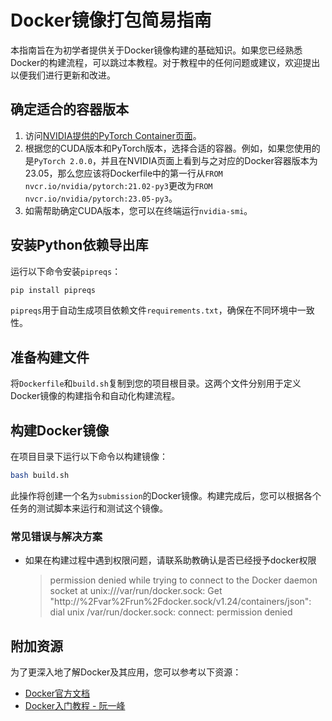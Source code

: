 # Docker镜像打包简易指南

本指南旨在为初学者提供关于Docker镜像构建的基础知识。如果您已经熟悉Docker的构建流程，可以跳过本教程。对于教程中的任何问题或建议，欢迎提出以便我们进行更新和改进。

## 确定适合的容器版本

1. 访问[NVIDIA提供的PyTorch Container页面](https://docs.nvidia.com/deeplearning/frameworks/pytorch-release-notes/rel-23-06.html#rel-23-06)。
2. 根据您的CUDA版本和PyTorch版本，选择合适的容器。例如，如果您使用的是`PyTorch 2.0.0`，并且在NVIDIA页面上看到与之对应的Docker容器版本为23.05，那么您应该将Dockerfile中的第一行从`FROM nvcr.io/nvidia/pytorch:21.02-py3`更改为`FROM nvcr.io/nvidia/pytorch:23.05-py3`。
3. 如需帮助确定CUDA版本，您可以在终端运行`nvidia-smi`。

## 安装Python依赖导出库

运行以下命令安装`pipreqs`：

```bash
pip install pipreqs
```

`pipreqs`用于自动生成项目依赖文件`requirements.txt`，确保在不同环境中一致性。

## 准备构建文件

将`Dockerfile`和`build.sh`复制到您的项目根目录。这两个文件分别用于定义Docker镜像的构建指令和自动化构建流程。

## 构建Docker镜像

在项目目录下运行以下命令以构建镜像：

```bash
bash build.sh
```

此操作将创建一个名为`submission`的Docker镜像。构建完成后，您可以根据各个任务的测试脚本来运行和测试这个镜像。

### 常见错误与解决方案

- 如果在构建过程中遇到权限问题，请联系助教确认是否已经授予docker权限
    > permission denied while trying to connect to the Docker daemon socket at unix:///var/run/docker.sock: Get "http://%2Fvar%2Frun%2Fdocker.sock/v1.24/containers/json": dial unix /var/run/docker.sock: connect: permission denied


## 附加资源

为了更深入地了解Docker及其应用，您可以参考以下资源：

- [Docker官方文档](https://docs.docker.com/)
- [Docker入门教程 - 阮一峰](https://www.ruanyifeng.com/blog/2018/02/docker-tutorial.html)
